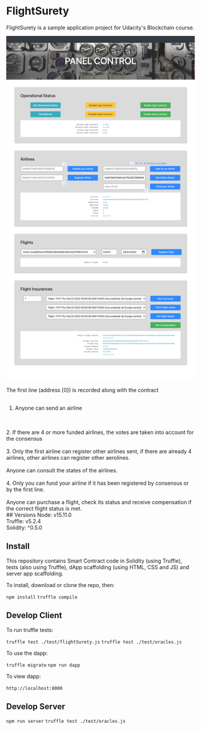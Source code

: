 # FlightSurety

FlightSurety is a sample application project for Udacity's Blockchain course.


![This is an image](./images/dappp.png)
<br>
<br>
The first line (address [0]) is recorded along with the contract
<br>
<br>
1. Anyone can send an airline
<br>
<br>
2. If there are 4 or more funded airlines, the votes are taken into account for the consensus
<br>
<br>
3. Only the first airline can register other airlines sent, if there are already 4 airlines, other airlines can register other aerolines.
<br>
<br>
Anyone can consult the states of the airlines.
<br>
<br>
4. Only you can fund your airline if it has been registered by consensus or by the first line.
<br>
<br>
Anyone can purchase a flight, check its status and receive compensation if the correct flight status is met.
<br>
## Versions
Node: v15.11.0<br>
Truffle: v5.2.4<br>
Solidity: ^0.5.0


## Install

This repository contains Smart Contract code in Solidity (using Truffle), tests (also using Truffle), dApp scaffolding (using HTML, CSS and JS) and server app scaffolding.

To install, download or clone the repo, then:

`npm install`
`truffle compile`

## Develop Client

To run truffle tests:

`truffle test ./test/flightSurety.js`
`truffle test ./test/oracles.js`

To use the dapp:

`truffle migrate`
`npm run dapp`

To view dapp:

`http://localhost:8000`

## Develop Server

`npm run server`
`truffle test ./test/oracles.js`

